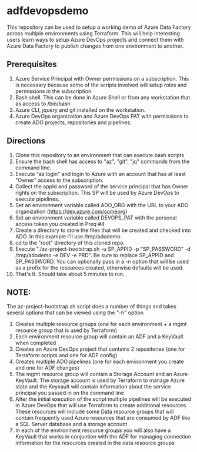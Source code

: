 # adfdevopsdemo

This repository can be used to setup a working demo of Azure Data Factory across multiple environments using Terraform.  This will help interesting users learn ways to setup Azure DevOps projects and connect them with Azure Data Factory to publish changes from one environment to another.

## Prerequisites
1. Azure Service Principal with Owner permissions on a subscription.  This is necessary because some of the scripts involved will setup roles and permissions in the subscription
2. Bash shell.  This can be done in Azure Shell or from any workstation that as access to /bin/bash
3. Azure CLI, jquery and git installed on the workstation.
4. Azure DevOps organization and Azure DevOps PAT with permissions to create ADO projects, repositories and pipelines.

## Directions
1. Clone this repository to an environment that can execute bash scripts
2. Ensure the bash shell has access to "az", "git", "jq" commands from the command line.
3. Execute "az login" and login to Azure with an account that has at least "Owner" access to the subscription.  
5. Collect the appId and password of the service principal that has Owner rights on the subscription.  This SP will be used by Azure DevOps to execute pipelines.
6. Set an environment variable called ADO_ORG with the URL to your ADO organization (https://dev.azure.com/someorg)
7. Set an environment variable called DEVOPS_PAT with the personal access token you created in Preq #4
8. Create a directory to store the files that will be created and checked into ADO.  In this example I'll use /tmp/adodemo.
9. cd to the "root" directory of this cloned repo.  
10. Execute "./az-project-bootstrap.sh -u SP_APPID -p "SP_PASSWORD" -d /tmp/adodemo -e DEV -e PRD".  Be sure to replace SP_APPID and SP_PASSWORD. You can optionally pass in a -n option that will be used as a prefix for the resources created, otherwise defaults will be used.
11. That's It.  Should take about 5 minutes to run.

## NOTE:
The az-project-bootstrap.sh script does a number of things and takes several options that can be viewed using the "-h" option
1. Creates multiple resource groups (one for each environment + a mgmt resource group that is used by Terraform)
2. Each environment resource group will contain an ADF and a KeyVault when completed
4. Creates an Azure DevOps project that contains 2 repositories (one for Terraform scripts and one for ADF config)
5. Creates multiple ADO pipelines (one for each environment you create and one for ADF changes)
6. The mgmt resource group will contain a Storage Account and an Azure KeyVault.  The storage account is used by Terraform to manage Azure state and the Keyvault will contain information about the service principal you passed in on the command line
7. After the initial execution of the script multiple pipelines will be executed in Azure DevOps that will use Terraform to create additional resources.  These resources will include some Data resource groups that will contain frequently used Azure resources that are consumed by ADF like a SQL Server database and a storage account
8. In each of the environment resource groups you will also have a KeyVault that works in conjuntion with the ADF for managing connection information for the resources created in the data resource groups
